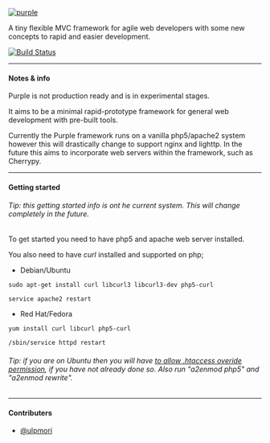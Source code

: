 [![purple](https://raw.github.com/ulpmori/purple/master/purple_logo.png)](https://github.com/ulpmori/purple/)

A tiny flexible MVC framework for agile web developers with some new concepts to rapid and easier development.

[![Build Status](https://drone.io/github.com/ulpmori/purple/status.png)](https://drone.io/github.com/ulpmori/purple/latest)

-----

#### Notes & info

Purple is not production ready and is in experimental stages.

It aims to be a minimal rapid-prototype framework for general web development with pre-built tools.

Currently the Purple framework runs on a vanilla php5/apache2 system however this will drastically change to support nginx and lighttp.
In the future this aims to incorporate web servers within the framework, such as Cherrypy.

-----

#### Getting started

###### Tip: this getting started info is ont he current system. This will change completely in the future.

To get started you need to have php5 and apache web server installed.

You also need to have _curl_ installed and supported on php;

* Debian/Ubuntu

<pre><code>sudo apt-get install curl libcurl3 libcurl3-dev php5-curl

service apache2 restart
</code></pre>

* Red Hat/Fedora

<pre><code>yum install curl libcurl php5-curl

/sbin/service httpd restart
</code></pre>

###### Tip: if you are on Ubuntu then you will have [to allow .htaccess overide permission](https://help.ubuntu.com/community/EnablingUseOfApacheHtaccessFiles), if you have not already done so. Also run "a2enmod php5" and "a2enmod rewrite".

-----


#### Contributers

- [@ulpmori](http://github.com/ulpmori)
